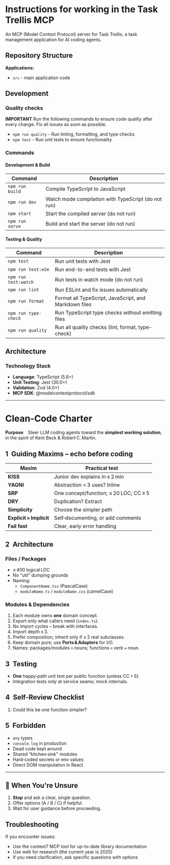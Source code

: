 # Instructions for working in the Task Trellis MCP

An MCP (Model Context Protocol) server for Task Trellis, a task management application for AI coding agents.

## Repository Structure

**Applications:**

- `src` - main application code

## Development

### Quality checks

**IMPORTANT** Run the following commands to ensure code quality after every change. Fix all issues as soon as possible.

- `npm run quality` - Run linting, formatting, and type checks
- `npm test` - Run unit tests to ensure functionality

### Commands

#### Development & Build

| Command         | Description                                         |
| --------------- | --------------------------------------------------- |
| `npm run build` | Compile TypeScript to JavaScript                    |
| `npm run dev`   | Watch mode compilation with TypeScript (do not run) |
| `npm start`     | Start the compiled server (do not run)              |
| `npm run serve` | Build and start the server (do not run)             |

#### Testing & Quality

| Command              | Description                                           |
| -------------------- | ----------------------------------------------------- |
| `npm test`           | Run unit tests with Jest                              |
| `npm run test:e2e`   | Run end-to-end tests with Jest                        |
| `npm run test:watch` | Run tests in watch mode (do not run)                  |
| `npm run lint`       | Run ESLint and fix issues automatically               |
| `npm run format`     | Format all TypeScript, JavaScript, and Markdown files |
| `npm run type-check` | Run TypeScript type checks without emitting files     |
| `npm run quality`    | Run all quality checks (lint, format, type-check)     |

## Architecture

### Technology Stack

- **Language**: TypeScript (5.8+)
- **Unit Testing**: Jest (30.0+)
- **Validation**: Zod (4.0+)
- **MCP SDK**: @modelcontextprotocol/sdk

---

# Clean‑Code Charter

**Purpose** Steer LLM coding agents toward the **simplest working solution**, in the spirit of Kent Beck & Robert C. Martin.

## 1  Guiding Maxims – echo before coding

| Maxim                   | Practical test                         |
| ----------------------- | -------------------------------------- |
| **KISS**                | Junior dev explains in ≤ 2 min         |
| **YAGNI**               | Abstraction < 3 uses? Inline           |
| **SRP**                 | One concept/function; ≤ 20 LOC; CC ≤ 5 |
| **DRY**                 | Duplication? Extract                   |
| **Simplicity**          | Choose the simpler path                |
| **Explicit > Implicit** | Self‑documenting, or add comments      |
| **Fail fast**           | Clear, early error handling            |

## 2  Architecture

### Files / Packages

- ≤ 400 logical LOC
- No “util” dumping grounds
- Naming:
  - `ComponentName.tsx` (PascalCase)
  - `moduleName.ts` / `moduleName.css` (camelCase)

### Modules & Dependencies

1. Each module owns **one** domain concept.
2. Export only what callers need (`index.ts`).
3. No import cycles – break with interfaces.
4. Import depth ≤ 3.
5. Prefer composition; inherit only if ≥ 2 real subclasses.
6. Keep domain pure; use **Ports & Adapters** for I/O.
7. Names: packages/modules = nouns; functions = verb + noun.

## 3  Testing

- **One** happy‑path unit test per public function (unless CC > 5).
- Integration tests only at service seams; mock internals.

## 4  Self‑Review Checklist

1. Could this be one function simpler?

## 5  Forbidden

- `any` types
- `console.log` in production
- Dead code kept around
- Shared “kitchen‑sink” modules
- Hard‑coded secrets or env values
- Direct DOM manipulation in React

---

## 🤔 When You're Unsure

1. **Stop** and ask a clear, single question.
2. Offer options (A / B / C) if helpful.
3. Wait for user guidance before proceeding.

## Troubleshooting

If you encounter issues:

- Use the context7 MCP tool for up-to-date library documentation
- Use web for research (the current year is 2025)
- If you need clarification, ask specific questions with options
